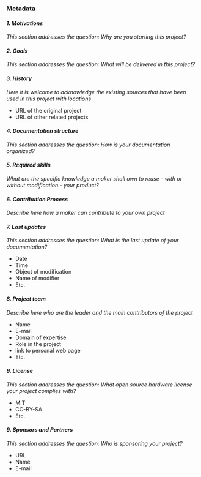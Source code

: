 ### Metadata

#### *1. Motivations* 
*This section addresses the question: Why are you starting this project?*

#### *2. Goals* 
*This section addresses the question: What will be delivered in this project?*

#### *3. History* 
*Here it is welcome to acknowledge the existing sources that have been used in this project with locations*
 - URL of the original project
 - URL of other related projects

#### *4. Documentation structure* 
*This section addresses the question: How is your documentation organized?*

#### *5. Required skills* 
*What are the specific knowledge a maker shall own to reuse - with or without modification - your product?*

#### *6. Contribution Process* 
*Describe here how a maker can contribute to your own project*

#### *7. Last updates* 
*This section addresses the question: What is the last update of your documentation?*
  - Date
  - Time
  - Object of modification
  - Name of modifier
  - Etc.
    
#### *8. Project team* 
*Describe here who are the leader and the main contributors of the project*
  - Name
  - E-mail
  - Domain of expertise
  - Role in the project
  - link to personal web page
  - Etc.

#### *9. License* 
*This section addresses the question: What open source hardware license your project complies with?*
  - MIT 
  - CC-BY-SA
  - Etc.

#### *9. Sponsors and Partners* 
*This section addresses the question: Who is sponsoring your project?*
  - URL 
  - Name
  - E-mail



